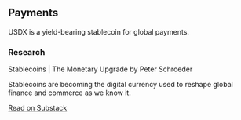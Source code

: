 ## Payments

USDX is a yield-bearing stablecoin for global payments.

### Research

<div class="substack-post-embed"><p lang="en">Stablecoins | The Monetary Upgrade by Peter Schroeder</p><p>Stablecoins are becoming the digital currency used to reshape global finance and commerce as we know it.</p><a data-post-link href="https://www.apifirst.tech/p/stablecoins-the-monetary-upgrade">Read on Substack</a></div><script async src="https://substack.com/embedjs/embed.js" charset="utf-8"></script>
